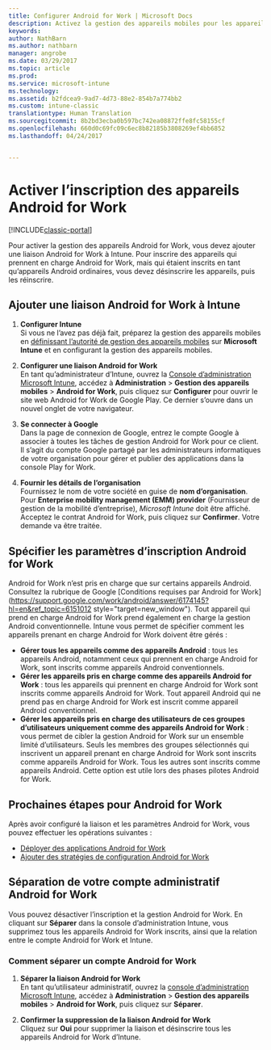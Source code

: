 ```yaml
---
title: Configurer Android for Work | Microsoft Docs
description: Activez la gestion des appareils mobiles pour les appareils Android for Work avec Microsoft Intune.
keywords: 
author: NathBarn
ms.author: nathbarn
manager: angrobe
ms.date: 03/29/2017
ms.topic: article
ms.prod: 
ms.service: microsoft-intune
ms.technology: 
ms.assetid: b2fdcea9-9ad7-4d73-88e2-854b7a774bb2
ms.custom: intune-classic
translationtype: Human Translation
ms.sourcegitcommit: 8b2bd3ecba0b597bc742ea08872ffe8fc58155cf
ms.openlocfilehash: 660d0c69fc09c6ec8b82185b3808269ef4bb6852
ms.lasthandoff: 04/24/2017


---
```


# <a name="enable-enrollment-of-android-for-work-devices"></a>Activer l’inscription des appareils Android for Work

[!INCLUDE[classic-portal](../includes/classic-portal.md)]

Pour activer la gestion des appareils Android for Work, vous devez ajouter une liaison Android for Work à Intune. Pour inscrire des appareils qui prennent en charge Android for Work, mais qui étaient inscrits en tant qu’appareils Android ordinaires, vous devez désinscrire les appareils, puis les réinscrire.

## <a name="add-android-for-work-binding-for-intune"></a>Ajouter une liaison Android for Work à Intune

1. **Configurer Intune**<br>
Si vous ne l’avez pas déjà fait, préparez la gestion des appareils mobiles en [définissant l’autorité de gestion des appareils mobiles](https://docs.microsoft.com/intune/get-started/start-with-a-paid-subscription-to-microsoft-intune-step-8#enable-device-enrollment) sur **Microsoft Intune** et en configurant la gestion des appareils mobiles.

2. **Configurer une liaison Android for Work**<br>
    En tant qu’administrateur d’Intune, ouvrez la [Console d’administration Microsoft Intune](https://manage.microsoft.com), accédez à **Administration** &gt; **Gestion des appareils mobiles** &gt; **Android for Work**, puis cliquez sur **Configurer** pour ouvrir le site web Android for Work de Google Play. Ce dernier s’ouvre dans un nouvel onglet de votre navigateur.

3. **Se connecter à Google**<br>
   Dans la page de connexion de Google, entrez le compte Google à associer à toutes les tâches de gestion Android for Work pour ce client. Il s’agit du compte Google partagé par les administrateurs informatiques de votre organisation pour gérer et publier des applications dans la console Play for Work.

4. **Fournir les détails de l’organisation**<br>
   Fournissez le nom de votre société en guise de **nom d’organisation**. Pour **Enterprise mobility management (EMM) provider** (Fournisseur de gestion de la mobilité d’entreprise), *Microsoft Intune* doit être affiché. Acceptez le contrat Android for Work, puis cliquez sur **Confirmer**. Votre demande va être traitée.

## <a name="specify-android-for-work-enrollment-settings"></a>Spécifier les paramètres d’inscription Android for Work
   Android for Work n’est pris en charge que sur certains appareils Android. Consultez la rubrique de Google [Conditions requises par Android for Work](https://support.google.com/work/android/answer/6174145?hl=en&ref_topic=6151012 style="target=new_window").  Tout appareil qui prend en charge Android for Work prend également en charge la gestion Android conventionnelle.  Intune vous permet de spécifier comment les appareils prenant en charge Android for Work doivent être gérés :

   - **Gérer tous les appareils comme des appareils Android** : tous les appareils Android, notamment ceux qui prennent en charge Android for Work, sont inscrits comme appareils Android conventionnels.
   - **Gérer les appareils pris en charge comme des appareils Android for Work** : tous les appareils qui prennent en charge Android for Work sont inscrits comme appareils Android for Work. Tout appareil Android qui ne prend pas en charge Android for Work est inscrit comme appareil Android conventionnel.
   - **Gérer les appareils pris en charge des utilisateurs de ces groupes d’utilisateurs uniquement comme des appareils Android for Work** : vous permet de cibler la gestion Android for Work sur un ensemble limité d’utilisateurs. Seuls les membres des groupes sélectionnés qui inscrivent un appareil prenant en charge Android for Work sont inscrits comme appareils Android for Work. Tous les autres sont inscrits comme appareils Android. Cette option est utile lors des phases pilotes Android for Work.

## <a name="next-steps-for-android-for-work"></a>Prochaines étapes pour Android for Work
Après avoir configuré la liaison et les paramètres Android for Work, vous pouvez effectuer les opérations suivantes :
- [Déployer des applications Android for Work](android-for-work-apps.md)
- [Ajouter des stratégies de configuration Android for Work](android-for-work-policy-settings-in-microsoft-intune.md)

## <a name="unbinding-your-android-for-work-administrative-account"></a>Séparation de votre compte administratif Android for Work

Vous pouvez désactiver l’inscription et la gestion Android for Work. En cliquant sur **Séparer** dans la console d’administration Intune, vous supprimez tous les appareils Android for Work inscrits, ainsi que la relation entre le compte Android for Work et Intune.

### <a name="how-to-unbind-an-android-for-work-account"></a>Comment séparer un compte Android for Work

1. **Séparer la liaison Android for Work**<br>
    En tant qu’utilisateur administratif, ouvrez la [console d’administration Microsoft Intune](https://manage.microsoft.com), accédez à **Administration** &gt; **Gestion des appareils mobiles** &gt; **Android for Work**, puis cliquez sur **Séparer**.

2. **Confirmer la suppression de la liaison Android for Work**<br>
  Cliquez sur **Oui** pour supprimer la liaison et désinscrire tous les appareils Android for Work d’Intune.

